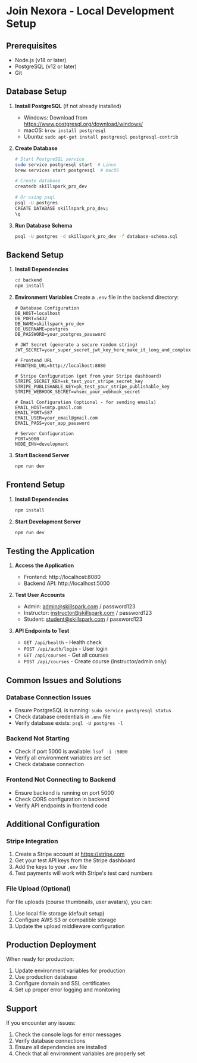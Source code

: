 
# Join Nexora - Local Development Setup

## Prerequisites
- Node.js (v18 or later)
- PostgreSQL (v12 or later)
- Git

## Database Setup

1. **Install PostgreSQL** (if not already installed)
   - Windows: Download from https://www.postgresql.org/download/windows/
   - macOS: `brew install postgresql`
   - Ubuntu: `sudo apt-get install postgresql postgresql-contrib`

2. **Create Database**
   ```bash
   # Start PostgreSQL service
   sudo service postgresql start  # Linux
   brew services start postgresql  # macOS

   # Create database
   createdb skillspark_pro_dev

   # Or using psql
   psql -U postgres
   CREATE DATABASE skillspark_pro_dev;
   \q
   ```

3. **Run Database Schema**
   ```bash
   psql -U postgres -d skillspark_pro_dev -f database-schema.sql
   ```

## Backend Setup

1. **Install Dependencies**
   ```bash
   cd backend
   npm install
   ```

2. **Environment Variables**
   Create a `.env` file in the backend directory:
   ```env
   # Database Configuration
   DB_HOST=localhost
   DB_PORT=5432
   DB_NAME=skillspark_pro_dev
   DB_USERNAME=postgres
   DB_PASSWORD=your_postgres_password

   # JWT Secret (generate a secure random string)
   JWT_SECRET=your_super_secret_jwt_key_here_make_it_long_and_complex

   # Frontend URL
   FRONTEND_URL=http://localhost:8080

   # Stripe Configuration (get from your Stripe dashboard)
   STRIPE_SECRET_KEY=sk_test_your_stripe_secret_key
   STRIPE_PUBLISHABLE_KEY=pk_test_your_stripe_publishable_key
   STRIPE_WEBHOOK_SECRET=whsec_your_webhook_secret

   # Email Configuration (optional - for sending emails)
   EMAIL_HOST=smtp.gmail.com
   EMAIL_PORT=587
   EMAIL_USER=your_email@gmail.com
   EMAIL_PASS=your_app_password

   # Server Configuration
   PORT=5000
   NODE_ENV=development
   ```

3. **Start Backend Server**
   ```bash
   npm run dev
   ```

## Frontend Setup

1. **Install Dependencies**
   ```bash
   npm install
   ```

2. **Start Development Server**
   ```bash
   npm run dev
   ```

## Testing the Application

1. **Access the Application**
   - Frontend: http://localhost:8080
   - Backend API: http://localhost:5000

2. **Test User Accounts**
   - Admin: admin@skillspark.com / password123
   - Instructor: instructor@skillspark.com / password123
   - Student: student@skillspark.com / password123

3. **API Endpoints to Test**
   - `GET /api/health` - Health check
   - `POST /api/auth/login` - User login
   - `GET /api/courses` - Get all courses
   - `POST /api/courses` - Create course (instructor/admin only)

## Common Issues and Solutions

### Database Connection Issues
- Ensure PostgreSQL is running: `sudo service postgresql status`
- Check database credentials in `.env` file
- Verify database exists: `psql -U postgres -l`

### Backend Not Starting
- Check if port 5000 is available: `lsof -i :5000`
- Verify all environment variables are set
- Check database connection

### Frontend Not Connecting to Backend
- Ensure backend is running on port 5000
- Check CORS configuration in backend
- Verify API endpoints in frontend code

## Additional Configuration

### Stripe Integration
1. Create a Stripe account at https://stripe.com
2. Get your test API keys from the Stripe dashboard
3. Add the keys to your `.env` file
4. Test payments will work with Stripe's test card numbers

### File Upload (Optional)
For file uploads (course thumbnails, user avatars), you can:
1. Use local file storage (default setup)
2. Configure AWS S3 or compatible storage
3. Update the upload middleware configuration

## Production Deployment

When ready for production:
1. Update environment variables for production
2. Use production database
3. Configure domain and SSL certificates
4. Set up proper error logging and monitoring

## Support

If you encounter any issues:
1. Check the console logs for error messages
2. Verify database connections
3. Ensure all dependencies are installed
4. Check that all environment variables are properly set
